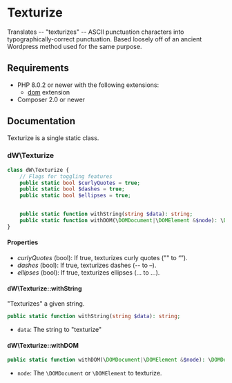 # Texturize #

[a]: https://www.php.net/manual/en/book.dom.php

Translates -- "texturizes" -- ASCII punctuation characters into typographically-correct punctuation. Based loosely off of an ancient Wordpress method used for the same purpose.

## Requirements ##

* PHP 8.0.2 or newer with the following extensions:
  - [dom][a] extension
* Composer 2.0 or newer

## Documentation ##

Texturize is a single static class.

### dW\Texturize ###

```php
class dW\Texturize {
    // Flags for toggling features
    public static bool $curlyQuotes = true;
    public static bool $dashes = true;
    public static bool $ellipses = true;


    public static function withString(string $data): string;
    public static function withDOM(\DOMDocument|\DOMElement &$node): \DOMDocument|\DOMElement;
}
```

#### Properties ####

* *curlyQuotes* (bool): If true, texturizes curly quotes ("" to “”).
* *dashes* (bool): If true, texturizes dashes (-- to –).
* *ellipses* (bool): If true, texturizes ellipses (... to …).

#### dW\Texturize::withString ####

"Texturizes" a given string.

```php
public static function withString(string $data): string;
```

* `data`: The string to "texturize"

#### dW\Texturize::withDOM ####

```php
public static function withDOM(\DOMDocument|\DOMElement &$node): \DOMDocument|\DOMElement;
```

* `node`: The `\DOMDocument` or `\DOMElement` to texturize.
